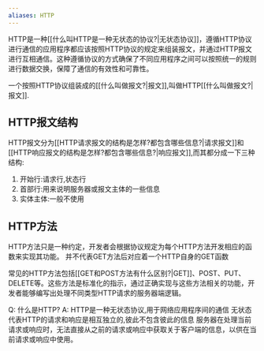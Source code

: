 ```yaml
---
aliases: HTTP
---
```

HTTP是一种[[什么叫HTTP是一种无状态的协议?|无状态协议]]，遵循HTTP协议进行通信的应用程序都应该按照HTTP协议的规定来组装报文，并通过HTTP报文进行互相通信。这种遵循协议的方式确保了不同应用程序之间可以按照统一的规则进行数据交换，保障了通信的有效性和可靠性。

一个按照HTTP协议组装成的[[什么叫做报文?|报文]],叫做HTTP[[什么叫做报文?|报文]].

## HTTP报文结构
HTTP报文分为[[HTTP请求报文的结构是怎样?都包含哪些信息?|请求报文]]和[[HTTP响应报文的结构是怎样?都包含哪些信息?|响应报文]],而其都分成一下三种结构:
1. 开始行:请求行,状态行
2. 首部行:用来说明服务器或报文主体的一些信息
3. 实体主体:一般不使用


## HTTP方法
HTTP方法只是一种约定，开发者会根据协议规定为每个HTTP方法开发相应的函数来实现其功能。
并不代表GET方法后对应着一个HTTP自身的GET函数


常见的HTTP方法包括[[GET和POST方法有什么区别?|GET]]、POST、PUT、DELETE等。这些方法是标准化的指示，通过正确实现与这些方法相关的功能，开发者能够编写出处理不同类型HTTP请求的服务器端逻辑。

Q: 什么是HTTP?
A: HTTP是一种无状态协议,用于网络应用程序间的通信
无状态代表HTTP的请求和响应是相互独立的,彼此不包含彼此的信息
服务器在处理当前请求或响应时，无法直接从之前的请求或响应中获取关于客户端的信息，以供在当前请求或响应中使用。
<!--ID: 1693405410876-->
